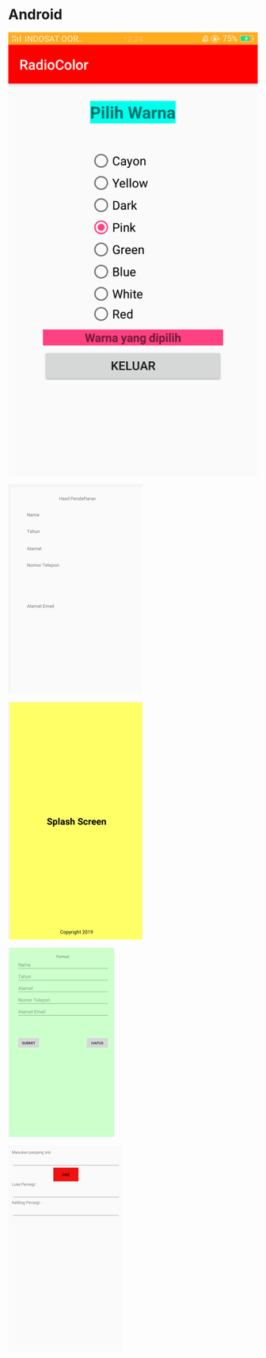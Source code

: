 # Android
![alt text](https://github.com/cahyaamirtha/Android/blob/master/radio%20color.png)

![alt text](https://github.com/cahyaamirtha/Android/blob/master/Parsing/parsing%20(2).png)

![alt text](https://github.com/cahyaamirtha/Android/blob/master/Parsing/parsing%20(3).png)

![alt text](https://github.com/cahyaamirtha/Android/blob/master/Parsing/parsing.png)

![alt text](https://github.com/cahyaamirtha/Android/blob/master/luas.png)
